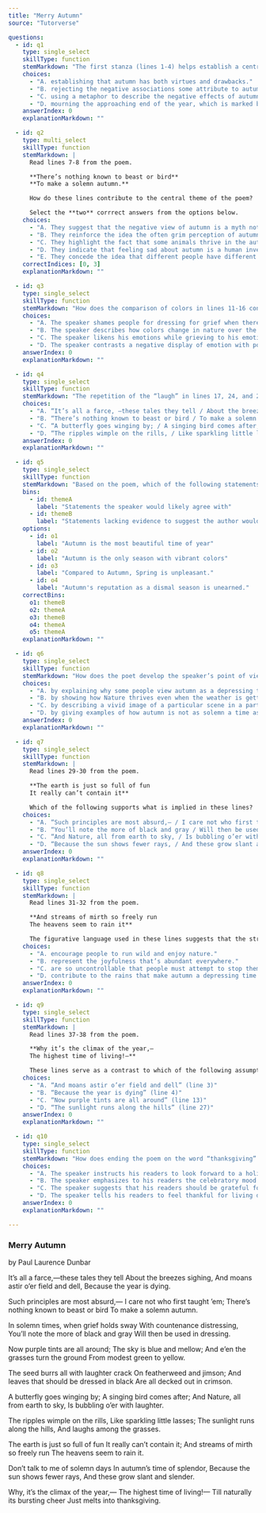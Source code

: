 ```yaml
---
title: "Merry Autumn"
source: "Tutorverse"

questions:
  - id: q1
    type: single_select
    skillType: function
    stemMarkdown: "The first stanza (lines 1-4) helps establish a central idea of the poem by"
    choices:
      - "A. establishing that autumn has both virtues and drawbacks."
      - "B. rejecting the negative associations some attribute to autumn."
      - "C. using a metaphor to describe the negative effects of autumn on nature."
      - "D. mourning the approaching end of the year, which is marked by autumn."
    answerIndex: 0
    explanationMarkdown: ""

  - id: q2
    type: multi_select
    skillType: function
    stemMarkdown: |
      Read lines 7-8 from the poem.

      **There’s nothing known to beast or bird**
      **To make a solemn autumn.**

      How do these lines contribute to the central theme of the poem?

      Select the **two** corrrect answers from the options below.
    choices:
      - "A. They suggest that the negative view of autumn is a myth not believed by many animals."
      - "B. They reinforce the idea the often grim perception of autumn does not have rooting in the natural qualities of the season."
      - "C. They highlight the fact that some animals thrive in the autumn, while others thrive in the summer."
      - "D. They indicate that feeling sad about autumn is a human invention, not one shared by other animals."
      - "E. They concede the idea that different people have different opinions about the seasons."
    correctIndices: [0, 3]
    explanationMarkdown: ""

  - id: q3
    type: single_select
    skillType: function
    stemMarkdown: "How does the comparison of colors in lines 11-16 contribute to the meaning of the poem?"
    choices:
      - "A. The speaker shames people for dressing for grief when there is beauty all around them."
      - "B. The speaker describes how colors change in nature over the course of a year."
      - "C. The speaker likens his emotions while grieving to his emotions during autumn."
      - "D. The speaker contrasts a negative display of emotion with positive displays of nature."
    answerIndex: 0
    explanationMarkdown: ""

  - id: q4
    type: single_select
    skillType: function
    stemMarkdown: "The repetition of the “laugh” in lines 17, 24, and 28 responds to which of the following lines?"
    choices:
      - "A. “It’s all a farce, —these tales they tell / About the breezes sighing” (lines 1-2)"
      - "B. “There’s nothing known to beast or bird / To make a solemn autumn” (lines 7-8)"
      - "C. “A butterfly goes winging by; / A singing bird comes after;” (lines 21-22)"
      - "D. “The ripples wimple on the rills, / Like sparkling little lasses” (lines 24-25)"
    answerIndex: 0
    explanationMarkdown: ""

  - id: q5
    type: single_select
    skillType: function
    stemMarkdown: "Based on the poem, which of the following statements would the author likely agree with, and which lack sufficient evidence in the poem to determine whether or not the author would agree with them? Drag each answer into the corresponding boxes below."
    bins:
      - id: themeA
        label: "Statements the speaker would likely agree with"
      - id: themeB
        label: "Statements lacking evidence to suggest the author would agree with them"
    options:
      - id: o1
        label: "Autumn is the most beautiful time of year"
      - id: o2
        label: "Autumn is the only season with vibrant colors"
      - id: o3
        label: "Compared to Autumn, Spring is unpleasant."
      - id: o4
        label: "Autumn's reputation as a dismal season is unearned."
    correctBins:
      o1: themeB
      o2: themeA
      o3: themeB
      o4: themeA
      o5: themeA
    explanationMarkdown: ""

  - id: q6
    type: single_select
    skillType: function
    stemMarkdown: "How does the poet develop the speaker’s point of view in the sixth stanza (lines 21-24)?"
    choices:
      - "A. by explaining why some people view autumn as a depressing time"
      - "B. by showing how Nature thrives even when the weather is getting colder"
      - "C. by describing a vivid image of a particular scene in a particular place"
      - "D. by giving examples of how autumn is not as solemn a time as some think"
    answerIndex: 0
    explanationMarkdown: ""

  - id: q7
    type: single_select
    skillType: function
    stemMarkdown: |
      Read lines 29-30 from the poem.

      **The earth is just so full of fun
      It really can’t contain it**

      Which of the following supports what is implied in these lines?
    choices:
      - "A. “Such principles are most absurd,— / I care not who first taught ‘em” (lines 5-6)"
      - "B. “You’ll note the more of black and gray / Will then be used in dressing.” (lines 11-12)"
      - "C. “And Nature, all from earth to sky, / Is bubbling o’er with laughter” (lines 23-24)"
      - "D. “Because the sun shows fewer rays, / And these grow slant and slender” (lines 35-36)"
    answerIndex: 0
    explanationMarkdown: ""

  - id: q8
    type: single_select
    skillType: function
    stemMarkdown: |
      Read lines 31-32 from the poem.

      **And streams of mirth so freely run
      The heavens seem to rain it**

      The figurative language used in these lines suggests that the streams
    choices:
      - "A. encourage people to run wild and enjoy nature."
      - "B. represent the joyfulness that’s abundant everywhere."
      - "C. are so uncontrollable that people must attempt to stop them."
      - "D. contribute to the rains that make autumn a depressing time."
    answerIndex: 0
    explanationMarkdown: ""

  - id: q9
    type: single_select
    skillType: function
    stemMarkdown: |
      Read lines 37-38 from the poem.

      **Why it’s the climax of the year,—
      The highest time of living!—**

      These lines serve as a contrast to which of the following assumptions made about autumn?
    choices:
      - "A. “And moans astir o’er field and dell” (line 3)"
      - "B. “Because the year is dying” (line 4)"
      - "C. “Now purple tints are all around” (line 13)"
      - "D. “The sunlight runs along the hills” (line 27)"
    answerIndex: 0
    explanationMarkdown: ""

  - id: q10
    type: single_select
    skillType: function
    stemMarkdown: "How does ending the poem on the word “thanksgiving” (line 40) affect the meaning of the poem?"
    choices:
      - "A. The speaker instructs his readers to look forward to a holiday."
      - "B. The speaker emphasizes to his readers the celebratory mood of all things in nature."
      - "C. The speaker suggests that his readers should be grateful for all the joy autumn brings."
      - "D. The speaker tells his readers to feel thankful for living despite the decay that occurs during autumn."
    answerIndex: 0
    explanationMarkdown: ""

---
```


### Merry Autumn

by Paul Laurence Dunbar

It’s all a farce,—these tales they tell
About the breezes sighing,
And moans astir o’er field and dell,
Because the year is dying.

Such principles are most absurd,—
I care not who first taught ’em;
There’s nothing known to beast or bird
To make a solemn autumn.
 

In solemn times, when grief holds sway
With countenance distressing,
You’ll note the more of black and gray
Will then be used in dressing.
 

Now purple tints are all around;
The sky is blue and mellow;
And e’en the grasses turn the ground
From modest green to yellow.
 

The seed burrs all with laughter crack
On featherweed and jimson;
And leaves that should be dressed in black
Are all decked out in crimson.
 

A butterfly goes winging by;
A singing bird comes after;
And Nature, all from earth to sky,
Is bubbling o’er with laughter.
 

The ripples wimple on the rills,
Like sparkling little lasses;
The sunlight runs along the hills,
And laughs among the grasses.
 

The earth is just so full of fun
It really can’t contain it;
And streams of mirth so freely run
The heavens seem to rain it.
 

Don’t talk to me of solemn days
In autumn’s time of splendor,
Because the sun shows fewer rays,
And these grow slant and slender.
 

Why, it’s the climax of the year,—
The highest time of living!—
Till naturally its bursting cheer
Just melts into thanksgiving.